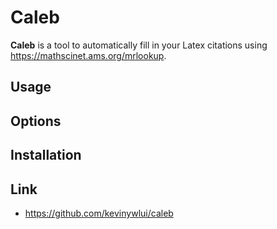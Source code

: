 # Caleb

**Caleb** is a tool to automatically fill in your Latex citations using https://mathscinet.ams.org/mrlookup.

## Usage

## Options

## Installation

## Link

* https://github.com/kevinywlui/caleb

